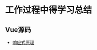 # 工作过程中得学习总结

## Vue源码

- [响应式原理](https://github.com/tinn2015/Notes/blob/master/vue%E6%BA%90%E7%A0%81%E5%88%86%E6%9E%90/%E5%93%8D%E5%BA%94%E5%BC%8F%E5%8E%9F%E7%90%86/%E5%93%8D%E5%BA%94%E5%BC%8F%E5%8E%9F%E7%90%86.md)